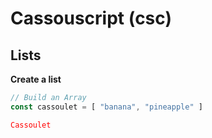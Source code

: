 # Cassouscript (csc)
 
## Lists

**Create a list**

```js
// Build an Array
const cassoulet = [ "banana", "pineapple" ]
```

<pre class="notranslate" style="position: relative;">
<code style="color:red!important">Cassoulet</code>
</pre>
